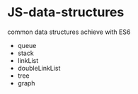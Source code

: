 # JS-data-structures
common data structures achieve with ES6

* queue
* stack
* linkList 
* doubleLinkList
* tree
* graph
